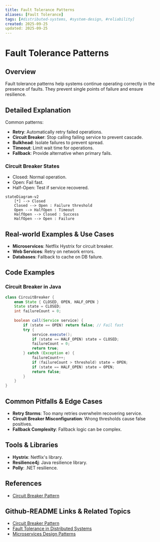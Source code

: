```yaml
---
title: Fault Tolerance Patterns
aliases: [Fault Tolerance]
tags: [#distributed-systems, #system-design, #reliability]
created: 2025-09-25
updated: 2025-09-25
---
```


# Fault Tolerance Patterns

## Overview

Fault tolerance patterns help systems continue operating correctly in the presence of faults. They prevent single points of failure and ensure resilience.

## Detailed Explanation

Common patterns:

- **Retry**: Automatically retry failed operations.
- **Circuit Breaker**: Stop calling failing service to prevent cascade.
- **Bulkhead**: Isolate failures to prevent spread.
- **Timeout**: Limit wait time for operations.
- **Fallback**: Provide alternative when primary fails.

### Circuit Breaker States

- Closed: Normal operation.
- Open: Fail fast.
- Half-Open: Test if service recovered.

```mermaid
stateDiagram-v2
    [*] --> Closed
    Closed --> Open : Failure threshold
    Open --> HalfOpen : Timeout
    HalfOpen --> Closed : Success
    HalfOpen --> Open : Failure
```

## Real-world Examples & Use Cases

- **Microservices**: Netflix Hystrix for circuit breaker.
- **Web Services**: Retry on network errors.
- **Databases**: Fallback to cache on DB failure.

## Code Examples

### Circuit Breaker in Java

```java
class CircuitBreaker {
    enum State { CLOSED, OPEN, HALF_OPEN }
    State state = CLOSED;
    int failureCount = 0;
    
    boolean call(Service service) {
        if (state == OPEN) return false; // Fail fast
        try {
            service.execute();
            if (state == HALF_OPEN) state = CLOSED;
            failureCount = 0;
            return true;
        } catch (Exception e) {
            failureCount++;
            if (failureCount > threshold) state = OPEN;
            if (state == HALF_OPEN) state = OPEN;
            return false;
        }
    }
}
```

## Common Pitfalls & Edge Cases

- **Retry Storms**: Too many retries overwhelm recovering service.
- **Circuit Breaker Misconfiguration**: Wrong thresholds cause false positives.
- **Fallback Complexity**: Fallback logic can be complex.

## Tools & Libraries

- **Hystrix**: Netflix's library.
- **Resilience4j**: Java resilience library.
- **Polly**: .NET resilience.

## References

- [Circuit Breaker Pattern](https://martinfowler.com/bliki/CircuitBreaker.html)

## Github-README Links & Related Topics

- [Circuit Breaker Pattern](circuit-breaker-pattern/README.md)
- [Fault Tolerance in Distributed Systems](fault-tolerance-in-distributed-systems/README.md)
- [Microservices Design Patterns](microservices-design-patterns/README.md)